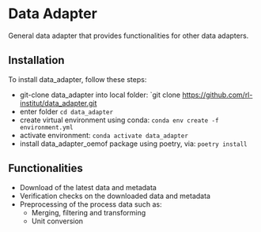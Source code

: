 # Data Adapter
General data adapter that provides functionalities for other data adapters.

## Installation

To install data_adapter, follow these steps:

* git-clone data_adapter into local folder:
  `git clone https://github.com/rl-institut/data_adapter.git
* enter folder `cd data_adapter`
* create virtual environment using conda: `conda env create -f environment.yml`
* activate environment: `conda activate data_adapter`
* install data_adapter_oemof package using poetry, via: `poetry install`

## Functionalities

* Download of the latest data and metadata
* Verification checks on the downloaded data and metadata
* Preprocessing of the process data such as:
  * Merging, filtering and transforming 
  * Unit conversion